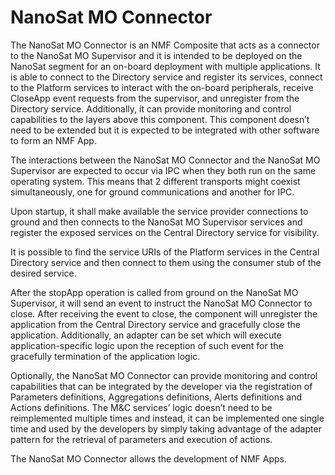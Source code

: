NanoSat MO Connector
============

The NanoSat MO Connector is an NMF Composite that acts as a connector to the NanoSat MO Supervisor and it is intended to be deployed on the NanoSat segment for an on-board deployment with multiple applications. It is able to connect to the Directory service and register its services, connect to the Platform services to interact with the on-board peripherals, receive CloseApp event requests from the supervisor, and unregister from the Directory service. Additionally, it can provide monitoring and control capabilities to the layers above this component. This component doesn’t need to be extended but it is expected to be integrated with other software to form an NMF App.

The interactions between the NanoSat MO Connector and the NanoSat MO Supervisor are expected to occur via IPC when they both run on the same operating system. This means that 2 different transports might coexist simultaneously, one for ground communications and another for IPC.

Upon startup, it shall make available the service provider connections to ground and then connects to the NanoSat MO Supervisor services and register the exposed services on the Central Directory service for visibility.

It is possible to find the service URIs of the Platform services in the Central Directory service and then connect to them using the consumer stub of the desired service.

After the stopApp operation is called from ground on the NanoSat MO Supervisor, it will send an event to instruct the NanoSat MO Connector to close. After receiving the event to close, the component will unregister the application from the Central Directory service and gracefully close the application. Additionally, an adapter can be set which will execute application-specific logic upon the reception of such event for the gracefully termination of the application logic.

Optionally, the NanoSat MO Connector can provide monitoring and control capabilities that can be integrated by the developer via the registration of Parameters definitions, Aggregations definitions, Alerts definitions and Actions definitions. The M&C services’ logic doesn’t need to be reimplemented multiple times and instead, it can be implemented one single time and used by the developers by simply taking advantage of the adapter pattern for the retrieval of parameters and execution of actions.

The NanoSat MO Connector allows the development of NMF Apps.

